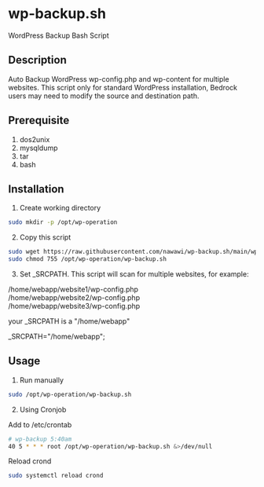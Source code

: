 # wp-backup.sh
WordPress Backup Bash Script

## Description

Auto Backup WordPress wp-config.php and wp-content for multiple websites. This script only for standard WordPress installation, Bedrock users may need to modify the source and destination path.

## Prerequisite

1. dos2unix
2. mysqldump
3. tar
4. bash


## Installation

1.  Create working directory

```sh
sudo mkdir -p /opt/wp-operation
```

2. Copy this script

```sh
sudo wget https://raw.githubusercontent.com/nawawi/wp-backup.sh/main/wp-backup.sh -O /opt/wp-operation/wp-backup.sh
sudo chmod 755 /opt/wp-operation/wp-backup.sh
```

3. Set _SRCPATH. This script will scan for multiple websites, for example:

/home/webapp/website1/wp-config.php  
/home/webapp/website2/wp-config.php  
/home/webapp/website3/wp-config.php

your _SRCPATH is a "/home/webapp"

_SRCPATH="/home/webapp";

## Usage

1. Run manually
   
```sh
sudo /opt/wp-operation/wp-backup.sh
```

2. Using Cronjob

Add to /etc/crontab

```sh
# wp-backup 5:40am
40 5 * * * root /opt/wp-operation/wp-backup.sh &>/dev/null
```

Reload crond

```sh
sudo systemctl reload crond
```


